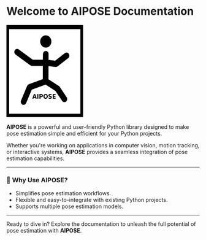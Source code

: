 # Welcome to AIPOSE Documentation

<img src="https://raw.githubusercontent.com/Tlaloc-Es/aipose/master/logo.png" width="200" height="240"/>

**AIPOSE** is a powerful and user-friendly Python library designed to make pose estimation simple and efficient for your Python projects.

Whether you're working on applications in computer vision, motion tracking, or interactive systems, **AIPOSE** provides a seamless integration of pose estimation capabilities.

---

### 🚀 **Why Use AIPOSE?**
- Simplifies pose estimation workflows.
- Flexible and easy-to-integrate with existing Python projects.
- Supports multiple pose estimation models.

---

Ready to dive in? Explore the documentation to unleash the full potential of pose estimation with **AIPOSE**.
